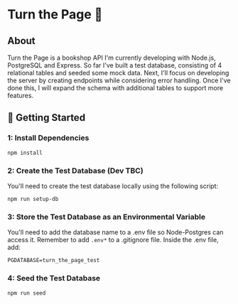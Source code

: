 # Turn the Page 📖

## About
Turn the Page is a bookshop API I'm currently developing with Node.js, PostgreSQL and Express. So far I've built a test database, consisting of 4 relational tables and seeded some mock data. Next, I'll focus on developing the server by creating endpoints while considering error handling. Once I've done this, I will expand the schema with additional tables to support more features.

## 💪 Getting Started

### 1: Install Dependencies

```
npm install
```

### 2: Create the Test Database (Dev TBC)
You'll need to create the test database locally using the following script:

```
npm run setup-db
```

### 3: Store the Test Database as an Environmental Variable
You'll need to add the database name to a .env file so Node-Postgres can access it. Remember to add ```.env*``` to a .gitignore file.
Inside the .env file, add:

```
PGDATABASE=turn_the_page_test
```

### 4: Seed the Test Database

```
npm run seed
```
